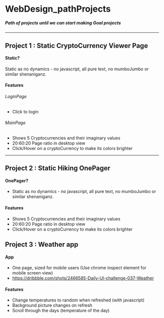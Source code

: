 # WebDesign_pathProjects
##### Path of projects until we can start making Goal projects
---
## Project 1 : Static CryptoCurrency Viewer Page
#### Static?
Static as no dynamics - no javascript, all pure text, no mumboJumbo or similar shenaniganz.
#### Features
###### LoginPage
- Click to login

###### MainPage
- Shows 5 Cryptocurrencies and their imaginary values
- 20:60:20 Page ratio in desktop view
- Click/Hover on a cryptoCurrency to make its colors brighter


--- 
## Project 2 : Static Hiking OnePager
#### OnePager?
- Static as no dynamics - no javascript, all pure text, no mumboJumbo or similar shenaniganz.
#### Features
- Shows 5 Cryptocurrencies and their imaginary values
- 20:60:20 Page ratio in desktop view
- Click/Hover on a cryptoCurrency to make its colors brighter

## Project 3 : Weather app
#### App 
- One page, sized for mobile users (Use chrome inspect element for mobile screen view)
- https://dribbble.com/shots/2466585-Daily-UI-challenge-037-Weather
#### Features
- Change temperatures to random when refreshed (with javascript)
- Background picture changes on refresh
- Scroll through the days (temperature of the day)